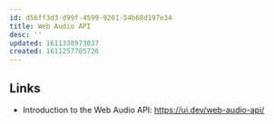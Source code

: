 ```yaml
---
id: d56ff3d3-d99f-4599-9201-54b68d197e34
title: Web Audio API
desc: ''
updated: 1611338973037
created: 1611257705726
---
```


## Links

- Introduction to the Web Audio API: https://ui.dev/web-audio-api/

